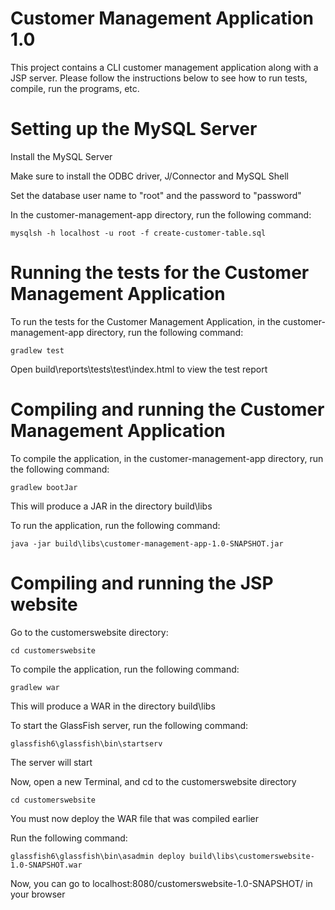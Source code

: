 # Customer Management Application 1.0

This project contains a CLI customer management application along with
a JSP server. Please follow the instructions below to see how to
run tests, compile, run the programs, etc.

# Setting up the MySQL Server

Install the MySQL Server

Make sure to install the ODBC driver, J/Connector and MySQL Shell

Set the database user name to "root" and the password to "password"

In the customer-management-app directory, run the following command:

`mysqlsh -h localhost -u root -f create-customer-table.sql`

# Running the tests for the Customer Management Application

To run the tests for the Customer Management Application, in the
customer-management-app directory, run the following command:

`gradlew test`

Open build\reports\tests\test\index.html to view the test report

# Compiling and running the Customer Management Application

To compile the application, in the customer-management-app directory, run
the following command:

`gradlew bootJar`

This will produce a JAR in the directory build\libs

To run the application, run the following command:

`java -jar build\libs\customer-management-app-1.0-SNAPSHOT.jar`

# Compiling and running the JSP website

Go to the customerswebsite directory:

`cd customerswebsite`

To compile the application, run the following command:

`gradlew war`

This will produce a WAR in the directory build\libs

To start the GlassFish server, run the following command:

`glassfish6\glassfish\bin\startserv`

The server will start

Now, open a new Terminal, and cd to the customerswebsite directory

`cd customerswebsite`

You must now deploy the WAR file that was compiled earlier

Run the following command:

`glassfish6\glassfish\bin\asadmin deploy build\libs\customerswebsite-1.0-SNAPSHOT.war`

Now, you can go to localhost:8080/customerswebsite-1.0-SNAPSHOT/ in your browser
